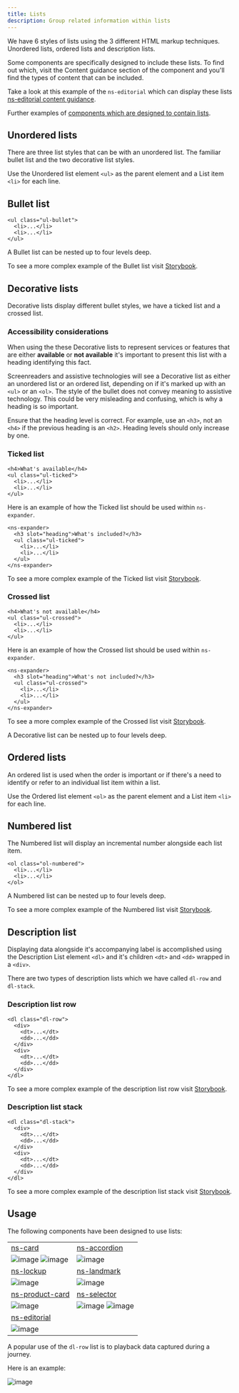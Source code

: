 ```yaml
---
title: Lists
description: Group related information within lists
---
```


We have 6 styles of lists using the 3 different HTML markup techniques. Unordered lists, ordered lists and description lists.

Some components are specifically designed to include these lists. To find out which, visit the Content guidance section of the component and you'll find the types of content that can be included.

Take a look at this example of the `ns-editorial` which can display these lists [ns-editorial content guidance](components/ns-editorial.md#content-guidance).

Further examples of [components which are designed to contain lists](#usage).

## Unordered lists

There are three list styles that can be with an unordered list. The familiar bullet list and the two decorative list styles.

Use the Unordered list element `<ul>` as the parent element and a List item `<li>` for each line.

## Bullet list

```markup
<ul class="ul-bullet">
  <li>...</li>
  <li>...</li>
</ul>
```

A Bullet list can be nested up to four levels deep.

To see a more complex example of the Bullet list visit [Storybook](https://www.britishgas.co.uk/nucleus/demo/index.html?path=/story/foundations-lists--ul-bullet).

## Decorative lists

Decorative lists display different bullet styles, we have a ticked list and a crossed list.

### Accessibility considerations

When using the these Decorative lists to represent services or features that are either **available** or **not available** it's important to present this list with a heading identifying this fact.

Screenreaders and assistive technologies will see a Decorative list as either an unordered list or an ordered list, depending on if it's marked up with an `<ul>` or an `<ol>`. The style of the bullet does not convey meaning to assistive technology. This could be very misleading and confusing, which is why a heading is so important.

Ensure that the heading level is correct. For example, use an `<h3>`, not an `<h4>` if the previous heading is an `<h2>`. Heading levels should only increase by one.

### Ticked list

```markup
<h4>What's available</h4>
<ul class="ul-ticked">
  <li>...</li>
  <li>...</li>
</ul>
```

Here is an example of how the Ticked list should be used within `ns-expander`.

```markup
<ns-expander>
  <h3 slot="heading">What's included?</h3>
  <ul class="ul-ticked">
    <li>...</li>
    <li>...</li>
  </ul>
</ns-expander>
```

To see a more complex example of the Ticked list visit [Storybook](https://www.britishgas.co.uk/nucleus/demo/index.html?path=/story/foundations-lists--ul-ticked).

### Crossed list

```markup
<h4>What's not available</h4>
<ul class="ul-crossed">
  <li>...</li>
  <li>...</li>
</ul>
```

Here is an example of how the Crossed list should be used within `ns-expander`.

```markup
<ns-expander>
  <h3 slot="heading">What's not included?</h3>
  <ul class="ul-crossed">
    <li>...</li>
    <li>...</li>
  </ul>
</ns-expander>
```

To see a more complex example of the Crossed list visit [Storybook](https://www.britishgas.co.uk/nucleus/demo/index.html?path=/story/foundations-lists--ul-crossed).

A Decorative list can be nested up to four levels deep.

## Ordered lists

An ordered list is used when the order is important or if there's a need to identify or refer to an individual list item within a list.

Use the Ordered list element `<ol>` as the parent element and a List item `<li>` for each line.

## Numbered list

The Numbered list will display an incremental number alongside each list item.

```markup
<ol class="ol-numbered">
  <li>...</li>
  <li>...</li>
</ol>
```

A Numbered list can be nested up to four levels deep.

To see a more complex example of the Numbered list visit [Storybook](https://www.britishgas.co.uk/nucleus/demo/index.html?path=/story/foundations-lists--ol-numbered).

## Description list

Displaying data alongside it's accompanying label is accomplished using the Description List element `<dl>` and it's children `<dt>` and `<dd>` wrapped in a `<div>`.

There are two types of description lists which we have called `dl-row` and `dl-stack`.

### Description list row

```markup
<dl class="dl-row">
  <div>
    <dt>...</dt>
    <dd>...</dd>
  </div>
  <div>
    <dt>...</dt>
    <dd>...</dd>
  </div>
</dl>
```

To see a more complex example of the description list row visit [Storybook](https://www.britishgas.co.uk/nucleus/demo/index.html?path=/story/foundations-lists--dl-row).

### Description list stack

```markup
<dl class="dl-stack">
  <div>
    <dt>...</dt>
    <dd>...</dd>
  </div>
  <div>
    <dt>...</dt>
    <dd>...</dd>
  </div>
</dl>
```

To see a more complex example of the description list stack visit [Storybook](https://www.britishgas.co.uk/nucleus/demo/index.html?path=/story/foundations-lists--dl-stack).

## Usage

The following components have been designed to use lists:

|  |  |
| :--- | :--- |
| [ns-card](components/ns-card.md) | [ns-accordion](components/ns-accordion.md) |
| ![image](images/lists/usage-ns-card.webp) ![image](images/lists/usage-ns-card2.webp) | ![image](images/lists/usage-ns-accordion.webp) |
| [ns-lockup](components/ns-lockup.md) | [ns-landmark](components/ns-landmark.md) |
| ![image](images/lists/usage-ns-lockup.webp) | ![image](images/lists/usage-ns-landmark.webp) |
| [ns-product-card](components/ns-product-card.md) | [ns-selector](components/ns-selector.md) |
| ![image](images/lists/usage-ns-product-card.webp) | ![image](images/lists/usage-ns-selector.webp) ![image](images/lists/usage-ns-selector2.webp) |
| [ns-editorial](components/ns-editorial.md) |  |
| ![image](images/lists/usage-ns-editorial.webp) |  |

A popular use of the `dl-row` list is to playback data captured during a journey.

Here is an example:

![image](images/lists/usage-dl-row-playback.webp)
